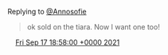 Replying to [@Annosofie](https://twitter.com/Annosofie/status/1438865389426028545)

> ok sold on the tiara\. Now I want one too\!

<img src="../../media/tweet.ico" width="12" /> [Fri Sep 17 18:58:00 +0000 2021](https://twitter.com/DromerDenker/status/1438940316506206212)